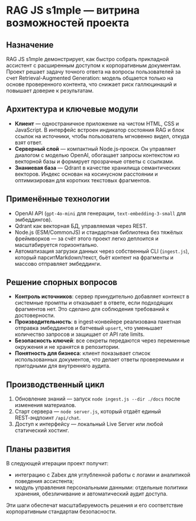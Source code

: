 # RAG JS s1mple — витрина возможностей проекта

## Назначение
RAG JS s1mple демонстрирует, как быстро собрать прикладной ассистент с расширенным доступом к корпоративным документам. Проект решает задачу точного ответа на вопросы пользователей за счет Retrieval-Augmented Generation: модель общается только на основе проверенного контента, что снижает риск галлюцинаций и повышает доверие к результатам.

## Архитектура и ключевые модули
- **Клиент** — одностраничное приложение на чистом HTML, CSS и JavaScript. В интерфейс встроен индикатор состояния RAG и блок ссылок на источники, чтобы пользователь мгновенно видел, откуда взят ответ.
- **Серверный слой** — компактный Node.js‑прокси. Он управляет диалогом с моделью OpenAI, обогащает запросы контекстом из векторной базы и формирует прозрачные ответы с ссылками.
- **Знаниевая база** — Qdrant в качестве хранилища семантических векторов. Индекс основан на косинусном расстоянии и оптимизирован для коротких текстовых фрагментов.

## Применённые технологии
- OpenAI API (`gpt-4o-mini` для генерации, `text-embedding-3-small` для эмбеддингов).
- Qdrant как векторная БД, управляемая через REST.
- Node.js (ESM/CommonJS) и стандартная библиотека без тяжёлых фреймворков — за счёт этого проект легко деплоится и масштабируется горизонтально.
- Автоматизация загрузки данных через собственный CLI (`ingest.js`), который парситMarkdown/текст, бьёт контент на фрагменты и массово отправляет эмбеддинги.

## Решение спорных вопросов
- **Контроль источников**: сервер принудительно добавляет контекст в системные промпты и отказывает в ответе, если подходящих фрагментов нет. Это сделано для соблюдения требований к достоверности.
- **Производительность**: в ingest‑конвейере реализована пакетная отправка эмбеддингов и батчевый `upsert`, что уменьшает количество запросов и защищает от API rate limits.
- **Безопасность ключей**: все секреты передаются через переменные окружения и не хранятся в репозитории.
- **Понятность для бизнеса**: клиент показывает список использованных документов, что делает ответы проверяемыми и пригодными для внутренняго аудита.

## Производственный цикл
1. Обновление знаний — запуск `node ingest.js --dir ./docs` после изменения материалов.
2. Старт сервера — `node server.js`, который отдаёт единый REST‑эндпоинт `/api/chat`.
3. Доступ к интерфейсу — локальный Live Server или любой статический хостинг.

## Планы развития
В следующей итерации проект получит:
- интеграцию с Zabex для углубленной работы с логами и аналитикой поведения ассистента;
- модуль управления персональными данными: отдельные политики хранения, обезличивание и автоматический аудит доступа.

Эти шаги обеспечат масштабируемость решения и его соответствие корпоративным стандартам безопасности.
